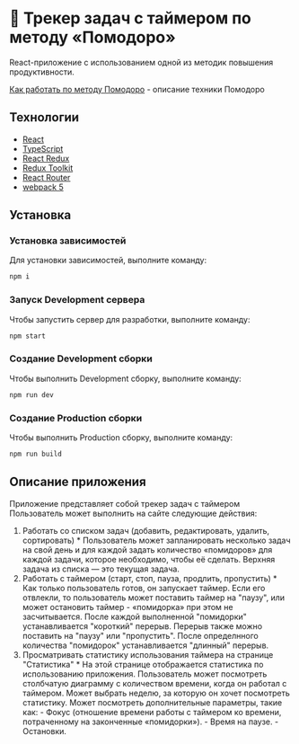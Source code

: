 # 🍅 Трекер задач с таймером по методу «Помодоро»

React-приложение c использованием одной из методик повышения продуктивности.

[Как работать по методу Помодоро](https://worksection.com/blog/pomodoro_time_management.html) - описание техники Помодоро

## Технологии

- [React](https://react.dev/)
- [TypeScript](https://www.typescriptlang.org/)
- [React Redux](https://react-redux.js.org/)
- [Redux Toolkit](https://redux-toolkit.js.org/)
- [React Router](https://reactrouter.com/en/main)
- [webpack 5](https://webpack.js.org/)

## Установка

### Установка зависимостей

Для установки зависимостей, выполните команду:

```sh
npm i
```

### Запуск Development сервера

Чтобы запустить сервер для разработки, выполните команду:

```sh
npm start
```

### Создание Development сборки

Чтобы выполнить Development сборку, выполните команду:

```sh
npm run dev
```

### Создание Production сборки

Чтобы выполнить Production сборку, выполните команду:

```sh
npm run build
```

## Описание приложения

Приложение представляет собой трекер задач с таймером
Пользователь может выполнить на сайте следующие действия:

1. Работать со списком задач (добавить, редактировать, удалить, сортировать) \* Пользователь может запланировать несколько задач на свой день и для каждой
   задать количество «помидоров» для каждой задачи, которое необходимо, чтобы её
   сделать. Верхняя задача из списка — это текущая задача.
2. Работать с таймером (старт, стоп, пауза, продлить, пропустить) \* Как только пользователь готов, он запускает таймер. Если его отвлекли, то
   пользователь может поставить таймер на "паузу", или может остановить таймер - «помидорка» при этом не засчитывается. После каждой выполненной "помидорки" устанавливается "короткий" перерыв. Перерыв также можно поставить на "паузу" или "пропустить". После определнного количества "помидорок" устанавливается "длинный" перерыв.
3. Просматривать статистику использования таймера на странице "Статистика" \* На этой странице отображается статистика по использованию приложения. Пользователь может посмотреть столбчатую
   диаграмму с количеством времени, когда он работал с таймером. Может выбрать
   неделю, за которую он хочет посмотреть статистику. Может посмотреть
   дополнительные параметры, такие как: - Фокус (отношение времени работы с
   таймером ко времени, потраченному на
   законченные «помидорки»). - Время на паузе. - Остановки.
